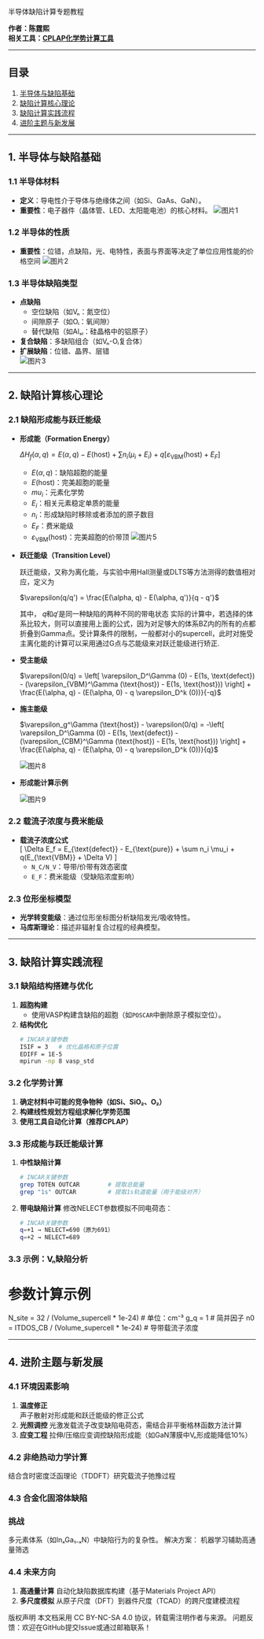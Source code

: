 半导体缺陷计算专题教程

**作者：陈霆熙**  
**相关工具：[CPLAP化学势计算工具](https://github.com/jbuckeridge/cplap)**

---

## 目录
1. [半导体与缺陷基础](#1-半导体与缺陷基础)  
2. [缺陷计算核心理论](#2-缺陷计算核心理论)  
3. [缺陷计算实践流程](#3-缺陷计算实践流程)  
4. [进阶主题与新发展](#4-进阶主题与新发展)  

---

## 1. 半导体与缺陷基础

### 1.1 半导体材料
- **定义**：导电性介于导体与绝缘体之间（如Si、GaAs、GaN）。  
- **重要性**：电子器件（晶体管、LED、太阳能电池）的核心材料。
  ![图片1](https://github.com/user-attachments/assets/fe146494-a70b-4263-92ac-08682502e0de)
### 1.2 半导体的性质
- **重要性**：位错，点缺陷，光、电特性，表面与界面等决定了单位应用性能的价格空间
  ![图片2](https://github.com/user-attachments/assets/6d426e2c-6330-4f17-beb8-ed48f5842bf9)

### 1.3 半导体缺陷类型
- **点缺陷**  
  - 空位缺陷（如Vₙ：氮空位）  
  - 间隙原子（如Oᵢ：氧间隙）  
  - 替代缺陷（如Alₛᵢ：硅晶格中的铝原子）  
- **复合缺陷**：多缺陷组合（如Vₙ-Oᵢ复合体）  
- **扩展缺陷**：位错、晶界、层错  
  ![图片3](https://github.com/user-attachments/assets/0ee90c8f-3ed8-49fa-844d-91267d9056bd)

---

## 2. 缺陷计算核心理论

### 2.1 缺陷形成能与跃迁能级
- **形成能（Formation Energy）**

  $\Delta H_f (\alpha, q) = E(\alpha, q) - E(\text{host}) + \sum n_i (\mu_i + E_i) + q[\varepsilon_{\text{VBM}} (\text{host}) + E_F]$

  - $E(\alpha, q)$：缺陷超胞的能量
  - $E(\text{host})$：完美超胞的能量
  - $mu_i$：元素化学势
  - $E_i$：相关元素稳定单质的能量
  - $n_i$：形成缺陷时移除或者添加的原子数目
  - $E_F$：费米能级
  - $\varepsilon_{\text{VBM}} (\text{host})$：完美超胞的价带顶
  ![图片5](https://github.com/user-attachments/assets/53fd1be8-7750-458f-bbd6-11fc2fcfbef5)


- **跃迁能级（Transition Level）**  

  跃迁能级，又称为离化能，与实验中用Hall测量或DLTS等方法测得的数值相对应，定义为  
  
  $\varepsilon(q/q') = \frac{E(\alpha, q) - E(\alpha, q')}{q - q'}$
  
  其中， 𝑞和𝑞′是同一种缺陷的两种不同的带电状态
  实际的计算中，若选择的体系比较大，则可以直接用上面的公式，因为对足够大的体系BZ内的所有的点都折叠到Gamma点。受计算条件的限制，一般都对小的supercell，此时对施受主离化能的计算可以采用通过G点与芯能级来对跃迁能级进行矫正.

- **受主能级**
  
  $\varepsilon(0/q) = \left[ \varepsilon_D^\Gamma (0) - E(1s, \text{defect}) - (\varepsilon_{VBM}^\Gamma (\text{host}) - E(1s, \text{host})) \right] + \frac{E(\alpha, q) - (E(\alpha, 0) - q \varepsilon_D^k (0))}{-q}$

- **施主能级**
  
  $\varepsilon_g^\Gamma (\text{host}) - \varepsilon(0/q) = -\left[ \varepsilon_D^\Gamma (0) - E(1s, \text{defect}) - (\varepsilon_{CBM}^\Gamma (\text{host}) - E(1s, \text{host})) \right] + \frac{E(\alpha, q) - (E(\alpha, 0) - q \varepsilon_D^k (0))}{q}$

  ![图片8](https://github.com/user-attachments/assets/49e72fa8-6207-491e-8bb7-e45d910d1539)

- **形成能计算示例**

  ![图片9](https://github.com/user-attachments/assets/b81fa468-bb69-40ce-9be7-e7b8f4266b33)

  
### 2.2 载流子浓度与费米能级
- **载流子浓度公式**  
  \[
  \Delta E_f = E_{\text{defect}} - E_{\text{pure}} + \sum n_i \mu_i + q(E_{\text{VBM}} + \Delta V)
  \]  
  - `N_C/N_V`：导带/价带有效态密度  
  - `E_F`：费米能级（受缺陷浓度影响）  

### 2.3 位形坐标模型
- **光学转变能级**：通过位形坐标图分析缺陷发光/吸收特性。  
- **马库斯理论**：描述非辐射复合过程的经典模型。  

---

## 3. 缺陷计算实践流程

### 3.1 缺陷结构搭建与优化
1. **超胞构建**  
   - 使用VASP构建含缺陷的超胞（如`POSCAR`中删除原子模拟空位）。  
2. **结构优化**  
   ```bash
   # INCAR关键参数
   ISIF = 3   # 优化晶格和原子位置
   EDIFF = 1E-5
   mpirun -np 8 vasp_std
### 3.2 化学势计算
1. **确定材料中可能的竞争物种（如Si、SiO₂、O₂）**  
2. **构建线性规划方程组求解化学势范围** 
3. **使用工具自动化计算（推荐CPLAP）**

### 3.3 形成能与跃迁能级计算
1. **中性缺陷计算** 
   ```bash
   # INCAR关键参数
   grep TOTEN OUTCAR        # 提取总能量
   grep "1s" OUTCAR         # 提取1s轨道能量（用于能级对齐）
2. **带电缺陷计算**
修改NELECT参数模拟不同电荷态：
   ```bash
   # INCAR关键参数
   q=+1 → NELECT=690（原为691）
   q=+2 → NELECT=689
### 3.3 示例：Vₙ缺陷分析
# 参数计算示例
N_site = 32 / (Volume_supercell * 1e-24)  # 单位：cm⁻³
g_q = 1                                  # 简并因子
n0 = ITDOS_CB / (Volume_supercell * 1e-24)  # 导带载流子浓度

---

## 4. 进阶主题与新发展
### 4.1 环境因素影响
1. **温度修正**  
声子散射对形成能和跃迁能级的修正公式
2. **光照调控**
光激发载流子改变缺陷电荷态，需结合非平衡格林函数方法计算
3. **应变工程**
拉伸/压缩应变调控缺陷形成能（如GaN薄膜中Vₙ形成能降低10%）
### 4.2 非绝热动力学计算
结合含时密度泛函理论（TDDFT）研究载流子弛豫过程
### 4.3 合金化固溶体缺陷
### 挑战
多元素体系（如InₓGa₁₋ₓN）中缺陷行为的复杂性。
解决方案：
机器学习辅助高通量筛选
### 4.4 未来方向
1. **高通量计算** 
自动化缺陷数据库构建（基于Materials Project API）
2. **多尺度模拟**
从原子尺度（DFT）到器件尺度（TCAD）的跨尺度建模流程


版权声明
本文档采用 CC BY-NC-SA 4.0 协议，转载需注明作者与来源。
问题反馈：欢迎在GitHub提交Issue或通过邮箱联系！
